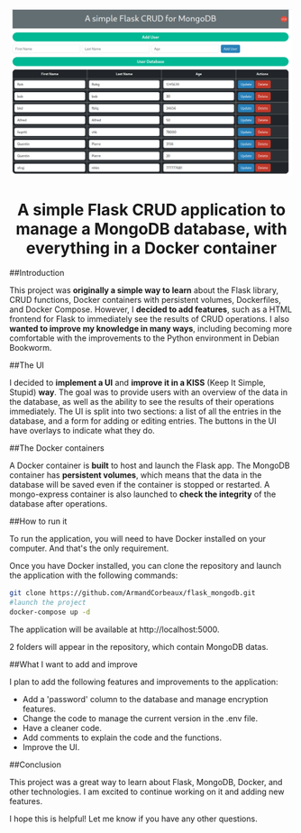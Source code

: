 <center>


<img src=./assets/screenshot.png width= 500>

# A simple Flask CRUD application to manage a MongoDB database, with everything in a Docker container

</center>



##Introduction

This project was **originally a simple way to learn** about the Flask library, CRUD functions, Docker containers with persistent volumes, Dockerfiles, and Docker Compose.
However, I **decided to add features**, such as a HTML frontend for Flask to immediately see the results of CRUD operations.
I also **wanted to improve my knowledge in many ways**, including becoming more comfortable with the improvements to the Python environment in Debian Bookworm.

##The UI

I decided to **implement a UI** and **improve it in a KISS** (Keep It Simple, Stupid) **way**.
The goal was to provide users with an overview of the data in the database, as well as the ability to see the results of their operations immediately.
The UI is split into two sections: a list of all the entries in the database, and a form for adding or editing entries. The buttons in the UI have overlays to indicate what they do.

##The Docker containers

A Docker container is **built** to host and launch the Flask app. The MongoDB container has **persistent volumes**, which means that the data in the database will be saved even if the container is stopped or restarted.
A mongo-express container is also launched to **check the integrity** of the database after operations.

##How to run it

To run the application, you will need to have Docker installed on your computer.
And that's the only requirement.

Once you have Docker installed, you can clone the repository and launch the application with the following commands:

```bash
git clone https://github.com/ArmandCorbeaux/flask_mongodb.git
#launch the project
docker-compose up -d
```
The application will be available at http://localhost:5000.

2 folders will appear in the repository, which contain MongoDB datas.

##What I want to add and improve

I plan to add the following features and improvements to the application:

- Add a 'password' column to the database and manage encryption features.
- Change the code to manage the current version in the .env file.
- Have a cleaner code.
- Add comments to explain the code and the functions.
- Improve the UI.

##Conclusion

This project was a great way to learn about Flask, MongoDB, Docker, and other technologies. I am excited to continue working on it and adding new features.

I hope this is helpful! Let me know if you have any other questions.